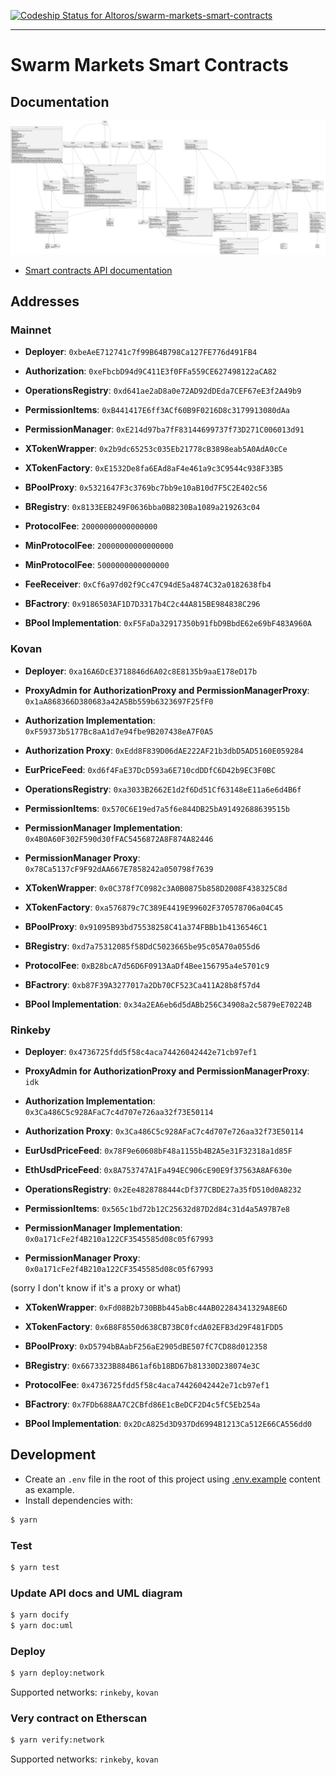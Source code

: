 [![Codeship Status for Altoros/swarm-markets-smart-contracts](https://app.codeship.com/projects/b7f76525-0e01-478a-8678-1347a2910490/status?branch=main)](https://app.codeship.com/projects/423696)

---

# Swarm Markets Smart Contracts

## Documentation

![](docs/uml/swarm-markets.png?raw=true)

- [Smart contracts API documentation](SUMMARY.md)

## Addresses

### Mainnet
- **Deployer**: `0xbeAeE712741c7f99B64B798Ca127FE776d491FB4`

- **Authorization**: `0xeFbcbD94d9C411E3f0FFa559CE627498122aCA82`
- **OperationsRegistry**: `0xd641ae2aD8a0e72AD92dDEda7CEF67eE3f2A49b9`

- **PermissionItems**: `0xB441417E6ff3ACf60B9F0216D8c3179913080dAa`
- **PermissionManager**: `0xE214d97ba7fF83144699737f73D271C006013d91`

- **XTokenWrapper**: `0x2b9dc65253c035Eb21778cB3898eab5A0AdA0cCe`
- **XTokenFactory**: `0xE1532De8fa6EAd8aF4e461a9c3C9544c938F33B5`

- **BPoolProxy**: `0x5321647F3c3769bc7bb9e10aB10d7F5C2E402c56`
- **BRegistry**: `0x8133EEB249F0636bba0B8230Ba1089a219263c04`
- **ProtocolFee**: `20000000000000000`
- **MinProtocolFee**: `20000000000000000`
- **MinProtocolFee**: `5000000000000000`
- **FeeReceiver**: `0xCf6a97d02f9Cc47C94dE5a4874C32a0182638fb4`
- **BFactrory**: `0x9186503AF1D7D3317b4C2c44A815BE984838C296`
- **BPool Implementation**: `0xF5FaDa32917350b91fbD9BbdE62e69bF483A960A`

### Kovan
- **Deployer**: `0xa16A6DcE3718846d6A02c8E8135b9aaE178eD17b`
- **ProxyAdmin for AuthorizationProxy and PermissionManagerProxy**: `0x1aA868366D380683a42A5Bb559b6323697F25fF0`

- **Authorization Implementation**: `0xF59373b5177Bc8aA1d7e94fbe9B207438eA7F0A5`
- **Authorization Proxy**: `0xEdd8F839D06dAE222AF21b3dbD5AD5160E059284`
- **EurPriceFeed**: `0xd6f4FaE37DcD593a6E710cdDDfC6D42b9EC3F0BC`
- **OperationsRegistry**: `0xa3033B2662E1d2f6Dd51Cf63148eE11a6e6d4B6f`

- **PermissionItems**: `0x570C6E19ed7a5f6e844DB25bA91492688639515b`
- **PermissionManager Implementation**: `0x4B0A60F302F590d30fFAC5456872A8F874A82446`
- **PermissionManager Proxy**: `0x78Ca5137cF9F92dAA667E7858242a050798f7639`

- **XTokenWrapper**: `0x0C378f7C0982c3A0B0875b858D2008F438325C8d`
- **XTokenFactory**: `0xa576879c7C389E4419E99602F370578706a04C45`

- **BPoolProxy**: `0x91095B93bd75538258C41a374FBBb1b4136546C1`
- **BRegistry**: `0xd7a75312085f58DdC5023665be95c05A70a055d6`
- **ProtocolFee**: `0xB28bcA7d56D6F0913AaDf4Bee156795a4e5701c9`
- **BFactrory**: `0xb87F39A3277017a2Db70CF523Ca411A28b8f57d4`
- **BPool Implementation**: `0x34a2EA6eb6d5dABb256C34908a2c5879eE70224B`

### Rinkeby
- **Deployer**: `0x4736725fdd5f58c4aca74426042442e71cb97ef1`
- **ProxyAdmin for AuthorizationProxy and PermissionManagerProxy**: `idk`

- **Authorization Implementation**: `0x3Ca486C5c928AFaC7c4d707e726aa32f73E50114`
- **Authorization Proxy**: `0x3Ca486C5c928AFaC7c4d707e726aa32f73E50114`
- **EurUsdPriceFeed**: `0x78F9e60608bF48a1155b4B2A5e31F32318a1d85F`
- **EthUsdPriceFeed**: `0x8A753747A1Fa494EC906cE90E9f37563A8AF630e`
- **OperationsRegistry**: `0x2Ee4828788444cDf377CBDE27a35fD510d0A8232`

- **PermissionItems**: `0x565c1bd72b12C25632d87D2d84c31d4a5A97B7e8`
- **PermissionManager Implementation**: `0x0a171cFe2f4B210a122CF3545585d08c05f67993`
- **PermissionManager Proxy**: `0x0a171cFe2f4B210a122CF3545585d08c05f67993`

(sorry I don't know if it's a proxy or what)

- **XTokenWrapper**: `0xFd08B2b730BBb445abBc44AB02284341329A8E6D`
- **XTokenFactory**: `0x6B8F8550d638CB73BC0fcdA02EFB3d29F481FDD5`

- **BPoolProxy**: `0xD5794bBAabF256aE2905dBE507fC7CD88d012358`
- **BRegistry**: `0x6673323B884B61af6b18BD67b81330D238074e3C`
- **ProtocolFee**: `0x4736725fdd5f58c4aca74426042442e71cb97ef1`
- **BFactrory**: `0x7FDb688AA7C2CBfd86E1cBeDCF2D4c5fC5Eb254a`
- **BPool Implementation**: `0x2DcA825d3D937Dd6994B1213Ca512E66CA556dd0`



## Development

- Create an `.env` file in the root of this project using [.env.example](.env.example) content as example.
- Install dependencies with:
```bash
$ yarn
```

### Test
```bash
$ yarn test
```

### Update API docs and UML diagram
```bash
$ yarn docify
$ yarn doc:uml
```

### Deploy
```bash
$ yarn deploy:network
```

Supported networks: `rinkeby`, `kovan`

### Very contract on Etherscan
```bash
$ yarn verify:network
```

Supported networks: `rinkeby`, `kovan`
